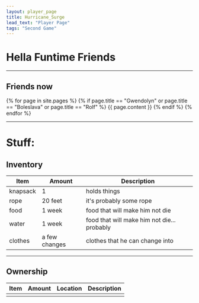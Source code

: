 ```yaml
---
layout: player_page
title: Hurricane_Surge
lead_text: "Player Page"
tags: "Second Game"
---
```

# Hella Funtime Friends

***

## Friends now

{% for page in site.pages %}
{% if page.title == "Gwendolyn"  or page.title == "Boleslava" or page.title == "Rolf" %}
{{ page.content }}
{% endif %}
{% endfor %}

***

# Stuff:

## Inventory

  | Item | Amount |  Description |
  |------|---------|-------------|
  | knapsack | 1 | holds things |
  | rope | 20 feet | it's probably some rope |
  | food | 1 week | food that will make him not die |
  | water | 1 week | food that will make him not die... probably |
  | clothes | a few changes | clothes that he can change into |
***

## Ownership
  
  | Item | Amount |  Location | Description |
  |------|---------|----------|-------------|
  | | | | |
